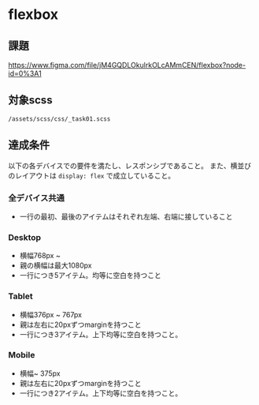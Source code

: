 # flexbox
## 課題
https://www.figma.com/file/jM4GQDLOkulrkOLcAMmCEN/flexbox?node-id=0%3A1
## 対象scss
`/assets/scss/css/_task01.scss`
## 達成条件
以下の各デバイスでの要件を満たし、レスポンシブであること。
また、横並びのレイアウトは `display: flex` で成立していること。
### 全デバイス共通
- 一行の最初、最後のアイテムはそれぞれ左端、右端に接していること
### Desktop
- 横幅768px ~
- 親の横幅は最大1080px
- 一行につき5アイテム。均等に空白を持つこと
### Tablet
- 横幅376px ~ 767px
- 親は左右に20pxずつmarginを持つこと
- 一行につき3アイテム。上下均等に空白を持つこと。
### Mobile
- 横幅~ 375px
- 親は左右に20pxずつmarginを持つこと
- 一行につき2アイテム。上下均等に空白を持つこと。
